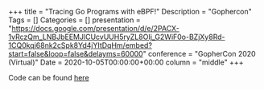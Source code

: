 +++
title = "Tracing Go Programs with eBPF!"
Description = "Gophercon"
Tags = []
Categories = []
presentation = "https://docs.google.com/presentation/d/e/2PACX-1vRczQm_LNBJbEEMJlCUcvUUH5ryZL8OIj_G2WiF0o-BZjXy8Rd-1CQ0kqj68nk2cSpk8Yd4jYItDqHm/embed?start=false&loop=false&delayms=60000"
conference = "GopherCon 2020 (Virtual)"
Date = 2020-10-05T00:00:00+00:00
column = "middle"
+++

Code can be found [here](https://www.github.com/grantseltzer/)
